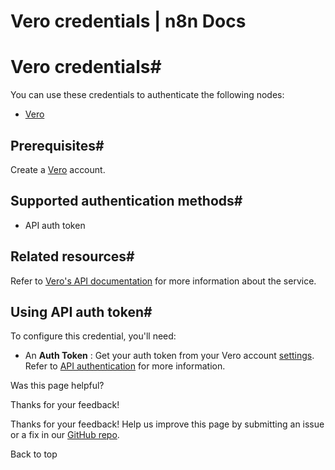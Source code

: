 # Vero credentials | n8n Docs

[ ](https://github.com/n8n-io/n8n-docs/edit/main/docs/integrations/builtin/credentials/vero.md "Edit this page")

# Vero credentials#

You can use these credentials to authenticate the following nodes:

  * [Vero](../../app-nodes/n8n-nodes-base.vero/)

## Prerequisites#

Create a [Vero](https://getvero.com/) account.

## Supported authentication methods#

  * API auth token

## Related resources#

Refer to [Vero's API documentation](https://developers.getvero.com/track-api-reference/#/) for more information about the service.

## Using API auth token#

To configure this credential, you'll need:

  * An **Auth Token** : Get your auth token from your Vero account [settings](https://app.getvero.com/settings/project). Refer to [API authentication](https://developers.getvero.com/track-api-reference/#/#authentication) for more information.

Was this page helpful? 

Thanks for your feedback! 

Thanks for your feedback! Help us improve this page by submitting an issue or a fix in our [GitHub repo](https://github.com/n8n-io/n8n-docs). 

Back to top